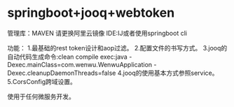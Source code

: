 # springboot+jooq+webtoken
管理库：MAVEN 请更换阿里云镜像
IDE:IJ或者使用springboot cli

功能：
1.最基础的rest token设计和aop过滤。
2.配置文件的书写方式。
3.jooq的自动代码生成命令:clean compile exec:java -Dexec.mainClass=com.wenwu.WenwuApplication -Dexec.cleanupDaemonThreads=false
4.jooq的使用基本方式参照service。
5.CorsConfig跨域设置。

使用于任何微服务开发。 

